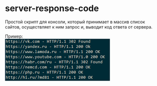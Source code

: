 # server-response-code
Простой скрипт для консоли, который принимает в массив список сайтов, осуществляет к ним запрос и, выводит код ответа от сервера.

Пример:<br>
![Image alt](https://github.com/heyonemusic/server-response-code/blob/master/server-response-code.png)
